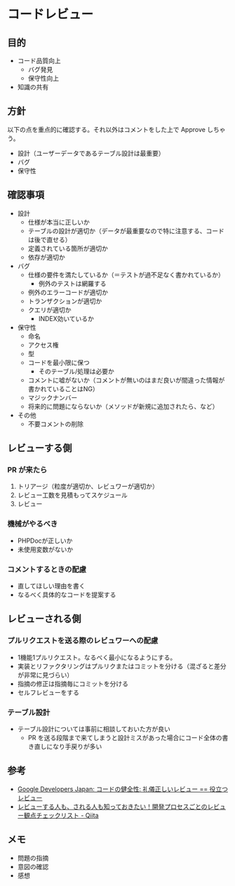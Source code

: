 # コードレビュー

## 目的
* コード品質向上
  * バグ発見
  * 保守性向上
* 知識の共有

## 方針
以下の点を重点的に確認する。それ以外はコメントをした上で Approve しちゃう。
* 設計（ユーザーデータであるテーブル設計は最重要）
* バグ
* 保守性

## 確認事項
* 設計
  * 仕様が本当に正しいか
  * テーブルの設計が適切か（データが最重要なので特に注意する、コードは後で直せる）
  * 定義されている箇所が適切か
  * 依存が適切か
* バグ
  * 仕様の要件を満たしているか（＝テストが過不足なく書かれているか）
    * 例外のテストは網羅する
  * 例外のエラーコードが適切か
  * トランザクションが適切か
  * クエリが適切か
    * INDEX効いているか
* 保守性
  * 命名
  * アクセス権
  * 型
  * コードを最小限に保つ
    * そのテーブル/処理は必要か
  * コメントに嘘がないか（コメントが無いのはまだ良いが間違った情報が書かれていることはNG）
  * マジックナンバー
  * 将来的に問題にならないか（メソッドが新規に追加されたら、など）
* その他
  * 不要コメントの削除

## レビューする側

### PR が来たら
1. トリアージ（粒度が適切か、レビュワーが適切か）
1. レビュー工数を見積もってスケジュール
1. レビュー

### 機械がやるべき
* PHPDocが正しいか
* 未使用変数がないか

### コメントするときの配慮
* 直してほしい理由を書く
* なるべく具体的なコードを提案する

## レビューされる側

### プルリクエストを送る際のレビュワーへの配慮
* 1機能1プルリクエスト。なるべく最小になるようにする。
* 実装とリファクタリングはプルリクまたはコミットを分ける（混ざると差分が非常に見づらい）
* 指摘の修正は指摘毎にコミットを分ける
* セルフレビューをする

### テーブル設計
* テーブル設計については事前に相談しておいた方が良い
  * PR を送る段階まで来てしまうと設計ミスがあった場合にコード全体の書き直しになり手戻りが多い

## 参考
- [Google Developers Japan: コードの健全性: 礼儀正しいレビュー == 役立つレビュー](https://developers-jp.googleblog.com/2019/12/respectful-reviews.html)
- [レビューする人も、される人も知っておきたい！開発プロセスごとのレビュー観点チェックリスト - Qiita](https://qiita.com/vankobe/items/551a77fc4fd4b1378fd8)

## メモ

- 問題の指摘
- 意図の確認
- 感想
